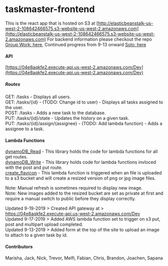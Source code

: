 # taskmaster-frontend
This is the react app that is hosted on S3 at [http://elasticbeanstalk-us-west-2-108642466575.s3-website-us-west-2.amazonaws.com](http://elasticbeanstalk-us-west-2-108642466575.s3-website-us-west-2.amazonaws.com)
For backend information please checkout the repo [Group Work: here](https://github.com/Taskmaster-401/taskmaster), Continued progress from 9-13 onward [Solo: here](https://github.com/kdcouture/taskMaster/tree/2kevdev)
#### API
[https://04e8aqkfe2.execute-api.us-west-2.amazonaws.com/Dev](https://04e8aqkfe2.execute-api.us-west-2.amazonaws.com/Dev)
##### Routes
GET: /tasks - Displays all users.  
GET: /tasks/{id} - (TODO: Change id to user) - Displays all tasks assigned to the user.  
POST: /tasks - Adds a new task to the database.  
PUT: /tasks/{id}/state - Updates the history on a given task.  
PUT: /tasks/{id}/assign/{assignee} - (TODO: Add lambda function) - Adds a assignee to a task.  

#### Lambda Functions
  
[dynamoDB_Read](https://github.com/kdcouture/taskmaster-frontend/blob/master/taskmaster-frontend/lambda_dynamoDB_Read/src/main/java/lambda_dynamoDB_Read/Library.java) - This library holds the code for lambda functions for all get routes.  
[dynamoDB_Write](https://github.com/kdcouture/taskmaster-frontend/tree/master/taskmaster-frontend/lambda_dynamoDB_Write) - This library holds code for lambda functions invloced with the post and put route.  
[create_flavicon](https://github.com/kdcouture/taskmaster-frontend/tree/master/taskmaster-frontend/lambda_create_flavicon) - This lambda function is triggered when an file is uploaded to a s3 bucket and will create a resized version of png or jpg image files.  
  
Note: Manual refresh is sometimes required to display new image.  
Note: New images added to the resized bucket are set as private at first and require a manual switch to public before they display correctly.  
  
Updated 9-19-2019 > Created API gateway at > https://04e8aqkfe2.execute-api.us-west-2.amazonaws.com/Dev  
Updated 9-17-2019 > Added AWS lambda function set to trigger on s3 put, post and multipart upload completed.  
Updated 9-13-2019 > Added form at the top of the site to upload an image to attach to a given task by id.

#### Contributors 
Marisha, Jack, Nick, Trevor, Melfi, Fabian, Chris, Brandon, Joachen, Sapana
